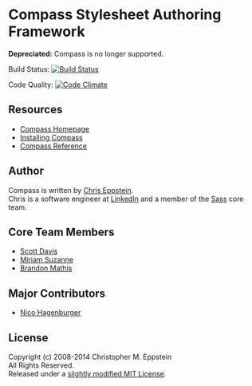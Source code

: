 # Compass Stylesheet Authoring Framework

**Depreciated:** Compass is no longer supported.

Build Status: [![Build Status](https://travis-ci.org/Compass/compass.png)](https://travis-ci.org/Compass/compass)

Code Quality: [![Code Climate](https://codeclimate.com/github/Compass/compass.png)](https://codeclimate.com/github/Compass/compass)

## Resources

* [Compass Homepage](http://compass-style.org/)
* [Installing Compass](http://compass-style.org/install/)
* [Compass Reference](http://compass-style.org/install/reference/)

## Author
Compass is written by [Chris Eppstein](http://chriseppstein.github.io/).<br>
Chris is a software engineer at [LinkedIn](http://www.linkedin.com/) and a member of the [Sass](https://github.com/nex3/sass) core team.

## Core Team Members

* [Scott Davis](https://github.com/scottdavis)
* [Miriam Suzanne](https://github.com/mirisuzanne)
* [Brandon Mathis](https://github.com/imathis)

## Major Contributors

* [Nico Hagenburger](https://github.com/hagenburger)

## License
Copyright (c) 2008-2014 Christopher M. Eppstein<br>
All Rights Reserved.<br>
Released under a [slightly modified MIT License](LICENSE.markdown).
